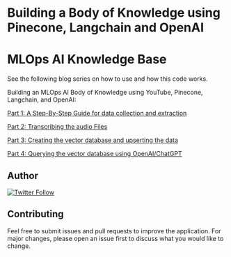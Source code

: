 # Building a Body of Knowledge using Pinecone, Langchain and OpenAI
# MLOps AI Knowledge Base

See the following blog series on how to use and how this code works.

Building an MLOps AI Body of Knowledge using YouTube, Pinecone, Langchain, and OpenAI:

[Part 1: A Step-By-Step Guide for data collection and extraction](https://github.com/tractorjuice/MLOpsAIKB/blob/main/Building_MLOps_AI_Body_of_Knowledge_Part_1_Collect_YouTube_Audio.ipynb)

[Part 2: Transcribing the audio Files](https://github.com/tractorjuice/MLOpsAIKB/blob/main/Building_MLOps_AI_Body_of_Knowledge_Part_2_Speech_to_Text.ipynb)

[Part 3: Creating the vector database and upserting the data](https://github.com/tractorjuice/MLOpsAIKB/blob/main/Building_MLOps_AI_Body_of_Knowledge_Part_3_Upsert_Data.ipynb)

[Part 4: Querying the vector database using OpenAI/ChatGPT](https://github.com/tractorjuice/MLOpsAIKB/blob/main/Building_MLOps_AI_Body_of_Knowledge_Part_4_Query_Data.ipynb)

## Author

[![Twitter Follow](https://img.shields.io/twitter/follow/mcraddock?style=social)](https://twitter.com/mcraddock)

## Contributing
Feel free to submit issues and pull requests to improve the application. For major changes, please open an issue first to discuss what you would like to change.
